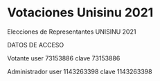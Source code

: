 # Votaciones Unisinu 2021
Elecciones de Representantes UNISINU 2021

DATOS DE ACCESO

Votante
user 73153886
clave 73153886

Administrador
user 1143263398
clave 1143263398
